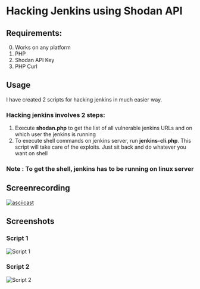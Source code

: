 # Hacking Jenkins using Shodan API  

## Requirements: 
0. Works on any platform
1. PHP
2. Shodan API Key 
3. PHP Curl 
 
## Usage   
  
I have created 2 scripts for hacking jenkins in much easier way.
 
### Hacking jenkins involves 2 steps:
1. Execute **shodan.php** to get the list of all vulnerable jenkins URLs and on which user the jenkins is running 
2. To execute shell commands on jenkins server, run **jenkins-cli.php**. This script will take care of the exploits. Just sit back and do whatever you want on shell

### Note : To get the shell, jenkins has to be running on linux server 
 
## Screenrecording

[![asciicast](https://asciinema.org/a/170411.png)](https://asciinema.org/a/170411)

## Screenshots 

### Script 1 

![Script 1](https://image.prntscr.com/image/pa_Z62uWQh_5W-k5BV0enQ.png)

### Script 2
 
![Script 2](https://image.prntscr.com/image/x7FnAGuGQfSSy7Kgp87W1g.png)
 
 
